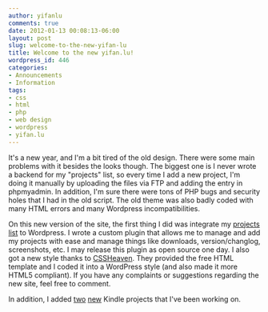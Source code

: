 ```yaml
---
author: yifanlu
comments: true
date: 2012-01-13 00:08:13-06:00
layout: post
slug: welcome-to-the-new-yifan-lu
title: Welcome to the new yifan.lu!
wordpress_id: 446
categories:
- Announcements
- Information
tags:
- css
- html
- php
- web design
- wordpress
- yifan.lu
---
```


It's a new year, and I'm a bit tired of the old design. There were some main problems with it besides the looks though. The biggest one is I never wrote a backend for my "projects" list, so every time I add a new project, I'm doing it manually by uploading the files via FTP and adding the entry in phpmyadmin. In addition, I'm sure there were tons of PHP bugs and security holes that I had in the old script. The old theme was also badly coded with many HTML errors and many Wordpress incompatibilities.

On this new version of the site, the first thing I did was integrate my [projects list](/projects/) to Wordpress. I wrote a custom plugin that allows me to manage and add my projects with ease and manage things like downloads, version/changlog, screenshots, etc. I may release this plugin as open source one day. I also got a new style thanks to [CSSHeaven](http://www.cssheaven.org). They provided the free HTML template and I coded it into a WordPress style (and also made it more HTML5 compliant). If you have any complaints or suggestions regarding the new site, feel free to comment.

In addition, I added [two](/p/kindlelauncher/) [new](/p/kindletool/) Kindle projects that I've been working on.

